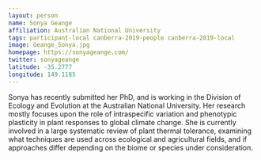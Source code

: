 ```yaml
---
layout: person
name: Sonya Geange
affiliation: Australian National University
tags: participant-local canberra-2019-people canberra-2019-local
image: Geange_Sonya.jpg
homepage: https://sonyageange.com/
twitter: sonyageange
latitude: -35.2777
longitude: 149.1185
---
```

Sonya has recently submitted her PhD, and is working in the Division of Ecology and Evolution at the Australian National University. Her research mostly focuses upon the role of intraspecific variation and phenotypic plasticity in plant responses to global climate change. She is currently involved in a large systematic review of plant thermal tolerance, examining what techniques are used across ecological and agricultural fields, and if approaches differ depending on the biome or species under consideration.